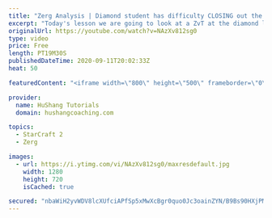 ```yaml
---
title: "Zerg Analysis | Diamond student has difficulty CLOSING out the MATCH [Starcraft 2]"
excerpt: "Today's lesson we are going to look at a ZvT at the diamond level focusing on the Zerg Analysis. The zerg manages to get into a very strong position but has difficulty closing it out. Let's learn how we can approach this scenario better!  Zerg Analysis | Diamond student has difficulty CLOSING out the"
originalUrl: https://youtube.com/watch?v=NAzXv812sg0
type: video
price: Free
length: PT19M30S
publishedDateTime: 2020-09-11T20:02:33Z
heat: 50

featuredContent: "<iframe width=\"800\" height=\"500\" frameborder=\"0\" src=\"https://www.youtube.com/embed/NAzXv812sg0\" allow=\"accelerometer; autoplay; encrypted-media; gyroscope; picture-in-picture\" allowfullscreen></iframe>"

provider:
  name: HuShang Tutorials
  domain: hushangcoaching.com

topics:
  - StarCraft 2
  - Zerg

images:
  - url: https://i.ytimg.com/vi/NAzXv812sg0/maxresdefault.jpg
    width: 1280
    height: 720
    isCached: true

secured: "nbaWiH2yvWDV8lcXUfciAPfSp5xMwXcBgr0quo0Jc3oainZYN/B9Bs90HXjPMRTnaunIJISTXcgAxAY/eG3skSw5h4uZJeuM9OHSG/12ZUH2YjhPEV4ULwJ7wAQuGApgZMhW1YyyYjigh3BmaMknCJIH2LLQfNlFNUYAw9Q+no4l8DYnFiMimf9TRVsidVcvZJohwFNop5OSvPRQdlC2yWFVsimZ8rClBKmKz/7C4ZD2PAA+58p2+9Zb+5BH/tLfJGsa4PL0uBJZWkSSivXpH52tOdHmDksyU1J1dVGZ0Hibem94gaQZhllsTC4AsVFEJc+o56Dr8Ublx1MLn+o9gkUhvvt/AFvPSE0kByWfhlLZclq/PUQNpzbIHqnOFdQwdlnF9vbDF0bTeHNxA2d8odn1fpPtqTaAT3L/HwfGMQE=;ovYWHjeU+mBpg8hVwGCbbA=="
---
```


